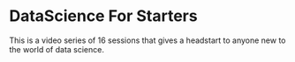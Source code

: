 # DataScience For Starters
 This is a video series of 16 sessions that gives a headstart to anyone new to the world of data science. 

